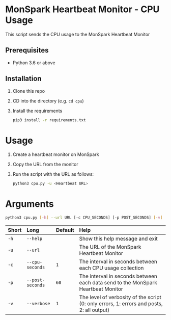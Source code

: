 # MonSpark Heartbeat Monitor - CPU Usage

This script sends the CPU usage to the MonSpark Heartbeat Monitor

## Prerequisites

- Python 3.6 or above

## Installation

1.  Clone this repo
2.  CD into the directory (e.g. `cd cpu`)
3.  Install the requirements

    ```bash
    pip3 install -r requirements.txt
    ```

# Usage

1.  Create a heartbeat monitor on MonSpark
2.  Copy the URL from the monitor
3.  Run the script with the URL as follows:

    ```bash
    python3 cpu.py -u <Heartbeat URL>
    ```

# Arguments

```bash
python3 cpu.py [-h] --url URL [-c CPU_SECONDS] [-p POST_SECONDS] [-v]
```

| Short | Long             | Default | Help                                                                                      |
| :---- | :--------------- | :------ | :---------------------------------------------------------------------------------------- |
| `-h`  | `--help`         |         | Show this help message and exit                                                           |
| `-u`  | `--url`          |         | The URL of the MonSpark Heartbeat Monitor                                                 |
| `-c`  | `--cpu-seconds`  | `1`     | The interval in seconds between each CPU usage collection                                 |
| `-p`  | `--post-seconds` | `60`    | The interval in seconds between each data send to the MonSpark Heartbeat Monitor          |
| `-v`  | `--verbose`      | `1`     | The level of verbosity of the script (0: only errors, 1: errors and posts, 2: all output) |
